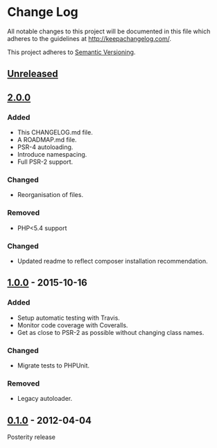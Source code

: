 # Change Log
All notable changes to this project will be documented in this file
which adheres to the guidelines at http://keepachangelog.com/.

This project adheres to [Semantic Versioning](http://semver.org/).

## [Unreleased]
## [2.0.0]
### Added
- This CHANGELOG.md file.
- A ROADMAP.md file.
- PSR-4 autoloading.
- Introduce namespacing.
- Full PSR-2 support.

### Changed
- Reorganisation of files.

### Removed
- PHP<5.4 support

### Changed
- Updated readme to reflect composer installation recommendation.

## [1.0.0] - 2015-10-16
### Added
- Setup automatic testing with Travis.
- Monitor code coverage with Coveralls.
- Get as close to PSR-2 as possible without changing class names.

### Changed
- Migrate tests to PHPUnit.

### Removed
- Legacy autoloader.

## [0.1.0] - 2012-04-04
Posterity release


[Unreleased]: https://github.com/pda/flexihash/compare/v2.0.0...master
[2.0.0]: https://github.com/pda/flexihash/compare/v1.0.0...v2.0.0
[1.0.0]: https://github.com/pda/flexihash/compare/v0.1.0...v1.0.0
[0.1.0]: https://github.com/pda/flexihash/tree/v0.1.0
